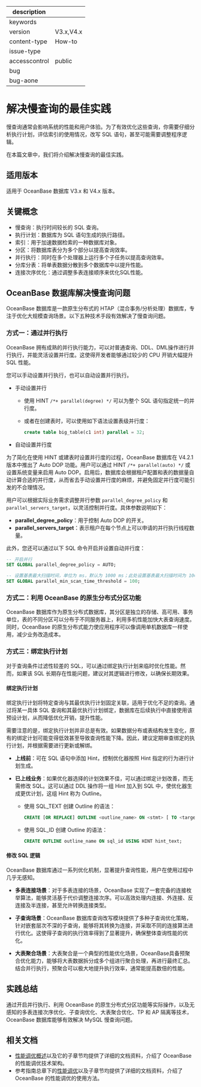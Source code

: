 |description||
|---|---|
|keywords| |
|version|V3.x,V4.x|
|content-type|How-to|
|issue-type||
|accesscontrol|public|
|bug||
|bug-aone||

# 解决慢查询的最佳实践

慢查询通常会影响系统的性能和用户体验。为了有效优化这些查询，你需要仔细分析执行计划，评估索引的使用情况，改写 SQL 语句，甚至可能需要调整程序逻辑。

在本篇文章中，我们将介绍解决慢查询的最佳实践。

## 适用版本

适用于 OceanBase 数据库 V3.x 和 V4.x 版本。

## 关键概念

- 慢查询：执行时间较长的 SQL 查询。
- 执行计划：数据库为 SQL 语句生成的执行路径。
- 索引：用于加速数据检索的一种数据库对象。
- 分区：将数据库表分为多个部分以提高查询效率。
- 并行执行：同时在多个处理器上运行多个子任务以提高查询效率。
- 分库分表：将单表数据分散到多个数据库中以提升性能。
- 连接次序优化：通过调整多表连接顺序来优化SQL性能。

## OceanBase 数据库解决慢查询问题

OceanBase 数据库是一款原生分布式的 HTAP（混合事务/分析处理）数据库，专注于优化大规模查询场景。以下五种技术手段有效解决了慢查询问题。

### 方式一：通过并行执行

OceanBase 拥有成熟的并行执行能力，可以对普通查询、DDL、DML操作进行并行执行，并能灵活设置并行度。这使得开发者能够通过较少的 CPU 开销大幅提升 SQL 性能。

您可以手动设置并行执行，也可以自动设置并行执行。

* 手动设置并行

  + 使用 HINT `/*+ parallel(degree) */` 可以为整个 SQL 语句指定统一的并行度。

  + 或者在创建表时，可以使用如下语法设置表级并行度：

    ```sql
    create table big_table(c1 int) parallel = 32;
    ```

* 自动设置并行度

为了简化在使用 HINT 或建表时设置并行度的过程，OceanBase 数据库在 V4.2.1 版本中推出了 Auto DOP 功能。用户可以通过 HINT `/*+ parallel(auto) */` 或设置系统变量来启用 Auto DOP。启用后，数据库会根据租户配置和表的数据量自动计算合适的并行度，从而省去手动设置并行度的麻烦，并避免固定并行度可能引发的不合理情况。

用户可以根据实际业务需求调整并行参数 `parallel_degree_policy` 和 `parallel_servers_target`，以灵活控制并行度。具体参数说明如下：

- **parallel_degree_policy**：用于控制 Auto DOP 的开关。
- **parallel_servers_target**：表示租户在每个节点上可以申请的并行执行线程数量。

此外，您还可以通过以下 SQL 命令开启并设置自动并行度：

```sql
-- 开启并行
SET GLOBAL parallel_degree_policy = AUTO;

-- 设置基表最大扫描时间，单位为 ms，默认为 1000 ms；此处设置基表最大扫描时间为 100 ms，即基表扫描时间超过 100 ms 时，开启并行执行。
SET GLOBAL parallel_min_scan_time_threshold = 100;
```

### 方式二：利用 OceanBase 的原生分布式分区功能

OceanBase 数据库作为原生分布式数据库，其分区是独立的存储、高可用、事务单位，表的不同分区可以分布于不同服务器上，利用多机性能加快大表查询速度。同时，OceanBase 的原生分布式能力使应用程序可以像调用单机数据库一样使用，减少业务改造成本。

### 方式三：绑定执行计划

对于查询条件过滤性较差的 SQL，可以通过绑定执行计划来临时优化性能。然而，如果该 SQL 长期存在性能问题，建议对其逻辑进行修改，以确保长期效果。

#### 绑定执行计划

绑定执行计划将特定查询与其最优执行计划固定关联，适用于优化不足的查询。通过将某一具体 SQL 查询和其最优执行计划绑定，数据库在后续执行中直接使用该预设计划，从而降低优化开销，提升性能。

需要注意的是，绑定执行计划并非总是有效。如果数据分布或表结构发生变化，原有的绑定计划可能变得低效甚至导致查询性能下降。因此，建议定期审查绑定的执行计划，并根据需要进行更新或解绑。

- **上线前**：可在 SQL 语句中添加 Hint，控制优化器按照 Hint 指定的行为进行计划生成。

- **已上线业务**：如果优化器选择的计划效果不佳，可以通过绑定计划改善，而无需修改 SQL。这可以通过 DDL 操作将一组 Hint 加入到 SQL 中，使优化器生成更优计划，这组 Hint 称为 Outline。

   + 使用 SQL_TEXT 创建 Outline 的语法：

     ```sql
     CREATE [OR REPLACE] OUTLINE <outline_name> ON <stmt> [ TO <target_stmt> ];
     ```

   + 使用 SQL_ID 创建 Outline 的语法：

     ```sql
     CREATE OUTLINE outline_name ON sql_id USING HINT hint_text;
     ```

#### 修改 SQL 逻辑

OceanBase 数据库通过一系列优化机制，显著提升查询性能，用户在使用过程中几乎无感知。

- **多表连接场景**：对于多表连接的场景，OceanBase 实现了一套完备的连接枚举算法，能够灵活基于代价调整连接次序。可以高效处理内连接、外连接、反连接及半连接，甚至允许转换连接类型。

- **子查询场景**：OceanBase 数据库查询改写模块提供了多种子查询优化策略，针对嵌套层次不深的子查询，能够将其转换为连接，并采取不同的连接算法进行优化。这使得子查询的执行效率得到了显著提升，确保整体查询性能的优化。

- **大表聚合场景**：大表聚合是一个典型的性能优化场景，OceanBase具备预聚合优化能力，能够将大表数据拆分成多个组进行聚合处理，再进行最终汇总。结合并行执行，预聚合可以极大地提升执行效率，通常能提高数倍的性能。


## 实践总结

通过开启并行执行、利用 OceanBase 的原生分布式分区功能等实际操作，以及无感知的多表连接次序优化、子查询优化、大表聚合优化、TP 和 AP 隔离等技术，OceanBase 数据库能够有效解决 MySQL 慢查询问题。

## 相关文档

- [性能调优概述](https://www.oceanbase.com/docs/common-oceanbase-database-cn-1000000001049896)以及它的子章节均提供了详细的文档资料，介绍了 OceanBase 的性能调优技术架构。
- 参考指南总章下的[性能调优](https://www.oceanbase.com/docs/common-oceanbase-database-cn-1000000001050803)以及子章节均提供了详细的文档资料，介绍了 OceanBase 的性能调优的使用方法。
